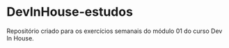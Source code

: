 # DevInHouse-estudos
Repositório criado para os exercícios semanais do módulo 01 do curso Dev In House.
